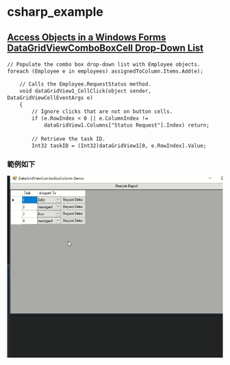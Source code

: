 # csharp_example

## [Access Objects in a Windows Forms DataGridViewComboBoxCell Drop-Down List][1]

```
// Populate the combo box drop-down list with Employee objects.
foreach (Employee e in employees) assignedToColumn.Items.Add(e);
```

```
    // Calls the Employee.RequestStatus method.
    void dataGridView1_CellClick(object sender, DataGridViewCellEventArgs e)
    {
        // Ignore clicks that are not on button cells.
        if (e.RowIndex < 0 || e.ColumnIndex !=
            dataGridView1.Columns["Status Request"].Index) return;

        // Retrieve the task ID.
        Int32 taskID = (Int32)dataGridView1[0, e.RowIndex].Value;
```        

### 範例如下

![image](https://github.com/erwinchang/csharp_example/blob/DataGridView_ex03/gif/DataGridView_ex03.gif)

[1]:https://docs.microsoft.com/en-us/dotnet/desktop/winforms/controls/access-objects-in-a-wf-datagridviewcomboboxcell-drop-down-list?view=netframeworkdesktop-4.8
